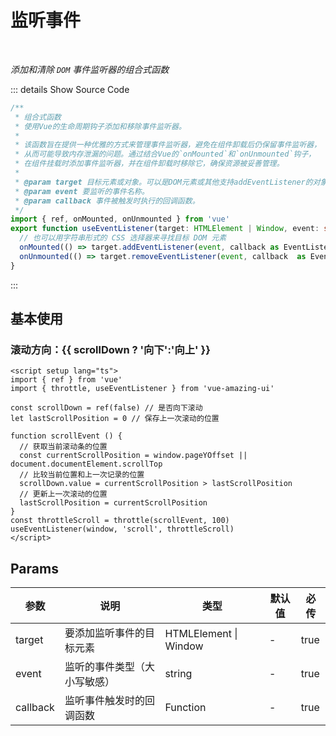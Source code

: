 # 监听事件<BackTop />

<br/>

*添加和清除 `DOM` 事件监听器的组合式函数*

::: details Show Source Code

```ts
/**
 * 组合式函数
 * 使用Vue的生命周期钩子添加和移除事件监听器。
 * 
 * 该函数旨在提供一种优雅的方式来管理事件监听器，避免在组件卸载后仍保留事件监听器，
 * 从而可能导致内存泄漏的问题。通过结合Vue的`onMounted`和`onUnmounted`钩子，
 * 在组件挂载时添加事件监听器，并在组件卸载时移除它，确保资源被妥善管理。
 * 
 * @param target 目标元素或对象。可以是DOM元素或其他支持addEventListener的对象。
 * @param event 要监听的事件名称。
 * @param callback 事件被触发时执行的回调函数。
 */
import { ref, onMounted, onUnmounted } from 'vue'
export function useEventListener(target: HTMLElement | Window, event: string, callback: Function): void {
  // 也可以用字符串形式的 CSS 选择器来寻找目标 DOM 元素
  onMounted(() => target.addEventListener(event, callback as EventListenerOrEventListenerObject))
  onUnmounted(() => target.removeEventListener(event, callback  as EventListenerOrEventListenerObject))
}
```

:::

<script setup lang="ts">
import { ref } from 'vue'
import { throttle, useEventListener } from 'vue-amazing-ui'

const scrollDown = ref(false) // 是否向下滚动
let lastScrollPosition = 0 // 保存上一次滚动的位置

function scrollEvent () {
  // 获取当前滚动条的位置
  const currentScrollPosition = window.pageYOffset || document.documentElement.scrollTop
  // 比较当前位置和上一次记录的位置
  scrollDown.value = currentScrollPosition > lastScrollPosition
  // 更新上一次滚动的位置
  lastScrollPosition = currentScrollPosition
}
const throttleScroll = throttle(scrollEvent, 100)
useEventListener(window, 'scroll', throttleScroll)
</script>

## 基本使用

<h3>滚动方向：{{ scrollDown ? '向下':'向上' }}</h3>

```vue
<script setup lang="ts">
import { ref } from 'vue'
import { throttle, useEventListener } from 'vue-amazing-ui'

const scrollDown = ref(false) // 是否向下滚动
let lastScrollPosition = 0 // 保存上一次滚动的位置

function scrollEvent () {
  // 获取当前滚动条的位置
  const currentScrollPosition = window.pageYOffset || document.documentElement.scrollTop
  // 比较当前位置和上一次记录的位置
  scrollDown.value = currentScrollPosition > lastScrollPosition
  // 更新上一次滚动的位置
  lastScrollPosition = currentScrollPosition
}
const throttleScroll = throttle(scrollEvent, 100)
useEventListener(window, 'scroll', throttleScroll)
</script>
```

## Params

参数 | 说明 | 类型 | 默认值 | 必传
-- | -- | -- | -- | --
target | 要添加监听事件的目标元素 | HTMLElement &#124; Window | - | true
event | 监听的事件类型（大小写敏感） | string | - | true
callback | 监听事件触发时的回调函数 | Function | - | true
